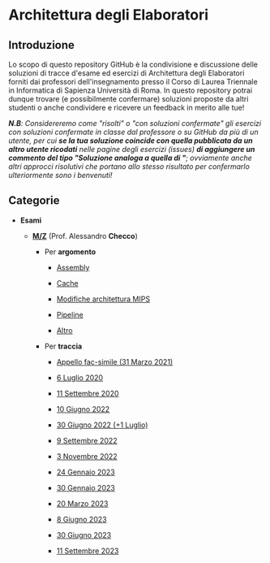 # Architettura degli Elaboratori

## Introduzione
Lo scopo di questo repository GitHub è la condivisione e discussione delle soluzioni di tracce d'esame ed esercizi di Architettura degli Elaboratori forniti dai professori dell'insegnamento presso il Corso di Laurea Triennale in Informatica di Sapienza Università di Roma. In questo repository potrai dunque trovare (e possibilmente confermare) soluzioni proposte da altri studenti o anche condividere e ricevere un feedback in merito alle tue!

_**N.B**: Considereremo come "risolti" o "con soluzioni confermate" gli esercizi con soluzioni confermate in classe dal professore o su GitHub da più di un utente, per cui **se la tua soluzione coincide con quella pubblicata da un altro utente ricodati** nelle pagine degli esercizi (issues) **di aggiungere un commento del tipo "Soluzione analoga a quella di <nome>"**; ovviamente anche altri approcci risolutivi che portano allo stesso risultato per confermarlo ulteriormente sono i benvenuti!_

## Categorie

- **Esami**

  - [**M/Z**](../../discussions?discussions_q=is%3Aopen+category%3AAltro+category%3AAssembly+category%3ACache+category%3A%22Modifiche+architettura+MIPS%22+category%3APipeline) (Prof. Alessandro **Checco**)

    - Per **argomento**

      - [Assembly](../../discussions/categories/esami?discussions_q=is%3Aopen+category%3A"Assembly+(M%2FZ)")

      - [Cache](../../discussions/categories/cache?discussions_q=is%3Aopen+category%3A"Cache+(M%2FZ)")

      - [Modifiche architettura MIPS](../../discussions/categories/modifiche-architettura-mips?discussions_q=is%3Aopen+category%3A"Modifiche+architettura+MIPS+(M%2FZ)")

      - [Pipeline](../../discussions/categories/pipeline?discussions_q=is%3Aopen+category%3A"Pipeline+(M%2FZ)")

      - [Altro](../../discussions/categories/altro?discussions_q=is%3Aopen+category%3A"Altro+(M%2FZ)")

    - Per **traccia**

      - [Appello fac-simile (31 Marzo 2021)](../../discussions?discussions_q=is%3Aopen+label%3A"fac-simile+31+marzo+2021")

      - [6 Luglio 2020](../../discussions?discussions_q=is%3Aopen+label%3A"6+luglio+2020")

      - [11 Settembre 2020](../../discussions?discussions_q=is%3Aopen+label%3A"11+settembre+2020")

      - [10 Giugno 2022](../../discussions?discussions_q=is%3Aopen+label%3A"10+giugno+2022")

      - [30 Giugno 2022 (+1 Luglio)](../../discussions?discussions_q=is%3Aopen+label%3A"30+giugno+2022")

      - [9 Settembre 2022](../../discussions?discussions_q=is%3Aopen+label%3A"9+settembre+2022")

      - [3 Novembre 2022](../../discussions?discussions_q=is%3Aopen+label%3A"3+novembre+2022")

      - [24 Gennaio 2023](../../discussions?discussions_q=is%3Aopen+label%3A"24+gennaio+2023")

      - [30 Gennaio 2023](../../discussions?discussions_q=is%3Aopen+label%3A"30+gennaio+2023")

      - [20 Marzo 2023](../../discussions?discussions_q=is%3Aopen+label%3A"20+marzo+2023")

      - [8 Giugno 2023](../../discussions?discussions_q=is%3Aopen+label%3A"8+giugno+2023")

      - [30 Giugno 2023](../../discussions?discussions_q=is%3Aopen+label%3A"30+giugno+2023")

      - [11 Settembre 2023](../../discussions?discussions_q=is%3Aopen+label%3A"11+settembre+2023")
